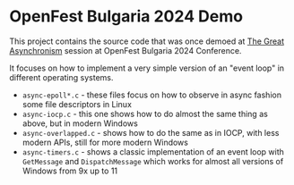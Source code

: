 # OpenFest Bulgaria 2024 Demo

This project contains the source code that was once demoed at [The Great Asynchronism](https://www.openfest.org/2024/en/full-schedule-en/#lecture-898)
session at OpenFest Bulgaria 2024 Conference.

It focuses on how to implement a very simple version of an "event loop" in different operating systems.

- `async-epoll*.c` - these files focus on how to observe in async fashion some file descriptors in Linux
- `async-iocp.c` - this one shows how to do almost the same thing as above, but in modern Windows
- `async-overlapped.c` - shows how to do the same as in IOCP, with less modern APIs, still for more modern Windows
- `async-timers.c` - shows a classic implementation of an event loop with `GetMessage` and `DispatchMessage` which
works for almost all versions of Windows from 9x up to 11